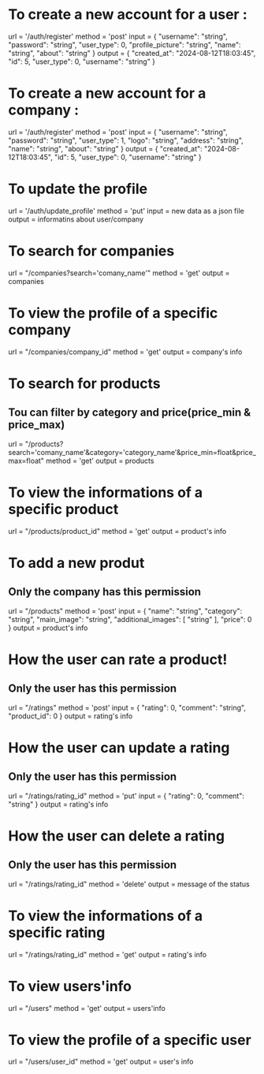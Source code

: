 # To create a new account for a user :
url = '/auth/register'
method = 'post'
input = {
  "username": "string",
  "password": "string",
  "user_type": 0,
  "profile_picture": "string",
  "name": "string",
  "about": "string"
}
output = {
  "created_at": "2024-08-12T18:03:45",
  "id": 5,
  "user_type": 0,
  "username": "string"
}

# To create a new account for a company :
url = '/auth/register'
method = 'post'
input = {
  "username": "string",
  "password": "string",
  "user_type": 1,
  "logo": "string",
  "address": "string",
  "name": "string",
  "about": "string"
}
output = {
  "created_at": "2024-08-12T18:03:45",
  "id": 5,
  "user_type": 0,
  "username": "string"
}

# To update the profile
url = '/auth/update_profile'
method = 'put'
input = new data as a json file
output = informatins about user/company

# To search for companies
url = "/companies?search='comany_name'"
method = 'get'
output = companies

# To view the profile of a specific company
url = "/companies/company_id"
method = 'get'
output = company's info

# To search for products
## Tou can filter by category and price(price_min & price_max)
url = "/products?search='comany_name'&category='category_name'&price_min=float&price_max=float" 
method = 'get'
output = products

# To view the informations of a specific product
url = "/products/product_id"
method = 'get'
output = product's info

# To add a new produt
## Only the company has this permission
url = "/products"
method = 'post'
input = {
  "name": "string",
  "category": "string",
  "main_image": "string",
  "additional_images": [
    "string"
  ],
  "price": 0
}
output = product's info

# How the user can rate a product!
## Only the user has this permission
url = "/ratings"
method = 'post'
input = {
  "rating": 0,
  "comment": "string",
  "product_id": 0
}
output = rating's info

# How the user can update a rating
## Only the user has this permission
url = "/ratings/rating_id"
method = 'put'
input = {
  "rating": 0,
  "comment": "string"
}
output = rating's info

# How the user can delete a rating
## Only the user has this permission
url = "/ratings/rating_id"
method = 'delete'
output = message of the status

# To view the informations of a specific rating
url = "/ratings/rating_id"
method = 'get'
output = rating's info

# To view users'info
url = "/users"
method = 'get'
output = users'info

# To view the profile of a specific user
url = "/users/user_id"
method = 'get'
output = user's info

#